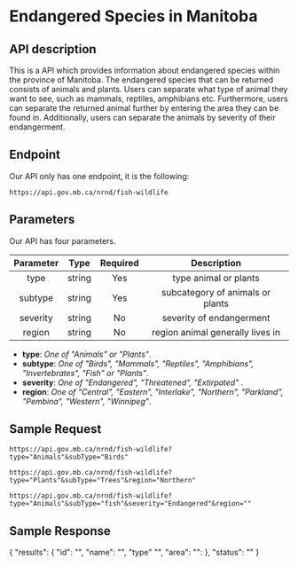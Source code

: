 # Endangered Species in Manitoba
## API description

This is a API which provides information about endangered species within the province of Manitoba. The endangered species that can be returned consists of animals and plants. Users can separate what type of animal they want to see, such as mammals, reptiles, amphibians etc. Furthermore, users can separate the returned animal further by entering the area they can be found in. Additionally, users can separate the animals by severity of their endangerment.

## Endpoint

Our API only has one endpoint, it is the following:

`https://api.gov.mb.ca/nrnd/fish-wildlife`

## Parameters

Our API has four parameters.

| Parameter  | Type    | Required | Description |
| :-------:  | :--:    | :------: | :---------: |
| type       | string  | Yes      | type animal or plants |
| subtype    | string  | Yes      | subcategory of animals or plants|
| severity   | string  | No       | severity of endangerment |
| region     | string  | No       | region animal generally lives in |

- **type**: *One of "Animals" or "Plants"*.
- **subtype**: *One of "Birds", "Mammals", "Reptiles", "Amphibians", "Invertebrates", "Fish" or "Plants"*.
- **severity**: *One of "Endangered", "Threatened", "Extirpated"* .
- **region**: *One of "Central", "Eastern", "Interlake", "Northern", "Parkland", "Pembina", "Western", "Winnipeg"*.


## Sample Request

`https://api.gov.mb.ca/nrnd/fish-wildlife?type="Animals"&subType="Birds"`

`https://api.gov.mb.ca/nrnd/fish-wildlife?type="Plants"&subType="Trees"&region="Northern"`

`https://api.gov.mb.ca/nrnd/fish-wildlife?type="Animals"&subType="fish"&severity="Endangered"&region=""`


## Sample Response
{
  "results":
  {
    "id": "",
    "name": "",
    "type" "",
    "area":
    "":
  },
  "status": ""
}

